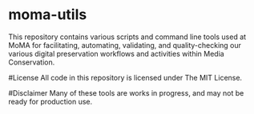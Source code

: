 # moma-utils
This repository contains various scripts and command line tools used at MoMA for facilitating, automating, validating, and quality-checking our various digital preservation workflows and activities within Media Conservation.

#License
All code in this repository is licensed under The MIT License.

#Disclaimer
Many of these tools are works in progress, and may not be ready for production use.